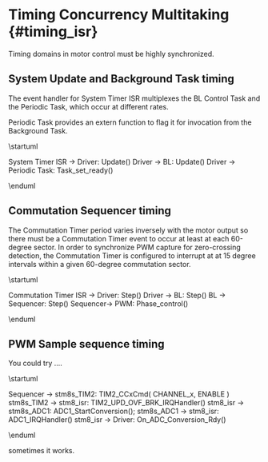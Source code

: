 # Timing Concurrency Multitaking {#timing_isr}

Timing domains in motor control must be highly synchronized.

## System Update and Background Task timing

The event handler for System Timer ISR multiplexes the BL Control Task and the 
Periodic Task, which occur at different rates. 
 
Periodic Task provides an extern function to flag it for invocation from the 
Background Task.

\startuml

System Timer ISR -> Driver: Update()
Driver ->  BL: Update()
Driver -> Periodic Task: Task_set_ready()

\enduml


## Commutation Sequencer timing

The Commutation Timer period varies inversely with the motor output so there must be 
a Commutation Timer event to occur at least at each 60-degree sector. In order to 
synchronize PWM capture for zero-crossing detection, the Commutation Timer is configured 
to interrupt at at 15 degree intervals within a given 60-degree commutation sector.

\startuml

Commutation Timer ISR -> Driver: Step()
Driver -> BL: Step()
BL ->  Sequencer: Step()
Sequencer-> PWM: Phase_control()

\enduml


## PWM Sample sequence timing

You could try ....

\startuml

Sequencer -> stm8s_TIM2: TIM2_CCxCmd( CHANNEL_x, ENABLE )
stm8s_TIM2 -> stm8_isr: TIM2_UPD_OVF_BRK_IRQHandler()
stm8_isr -> stm8s_ADC1: ADC1_StartConversion();
stm8s_ADC1 -> stm8_isr: ADC1_IRQHandler()
stm8_isr -> Driver: On_ADC_Conversion_Rdy()

\enduml

sometimes it works.
